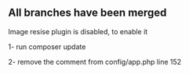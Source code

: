 ## All branches have been merged

Image resise plugin is disabled, to enable it

1- run composer update

2- remove the comment from config/app.php line 152
